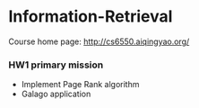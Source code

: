 # Information-Retrieval
Course home page: http://cs6550.aiqingyao.org/


### HW1 primary mission
* Implement Page Rank algorithm  
* Galago application  
